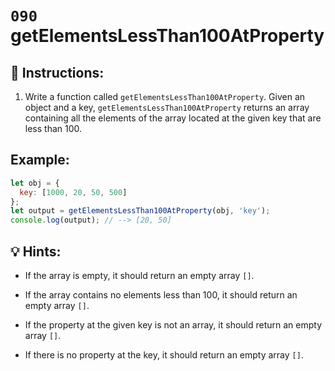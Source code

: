 # `090` getElementsLessThan100AtProperty

## 📝 Instructions:

1. Write a function called `getElementsLessThan100AtProperty`. Given an object and a key, `getElementsLessThan100AtProperty` returns an array containing all the elements of the array located at the given key that are less than 100.

## Example:

```js
let obj = {
  key: [1000, 20, 50, 500]
};
let output = getElementsLessThan100AtProperty(obj, 'key');
console.log(output); // --> [20, 50]
```

## 💡 Hints:

+ If the array is empty, it should return an empty array `[]`.

+ If the array contains no elements less than 100, it should return an empty array `[]`.

+ If the property at the given key is not an array, it should return an empty array `[]`.

+ If there is no property at the key, it should return an empty array `[]`.

